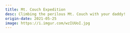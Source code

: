 ```yaml
---
title: Mt. Couch Expedition
desc: Climbing the perilous Mt. Couch with your daddy!
origin-date: 2021-05-25
image: https://i.imgur.com/wzIUUoI.jpg
---
```

